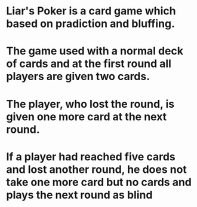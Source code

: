 # Liar's Poker is a card game which based on pradiction and bluffing.
# The game used with a normal deck of cards and at the first round all players are given two cards.
# The player, who lost the round, is given one more card at the next round.
# If a player had reached five cards and lost another round, he does not take one more card but no cards and plays the next round as blind
